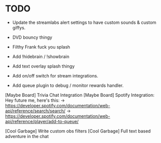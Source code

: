 TODO
=====
* Update the streamlabs alert settings to have custom sounds & custom giffys.

* DVD bouncy thingy
* Filthy Frank fuck you splash
* Add !hidebrain / !showbrain
* Add text overlay splash thingy
* Add on/off switch for stream integrations.
* Add queue plugin to debug / monitor rewards handler.

[Maybe Board] Trivia Chat Integration
[Maybe Board] Spotify Integration:
  Hey future me, here's this:
  -> https://developer.spotify.com/documentation/web-api/reference/search/search/
  -> https://developer.spotify.com/documentation/web-api/reference/player/add-to-queue/

[Cool Garbage] Write custom obs filters
[Cool Garbage] Full text based adventure in the chat
